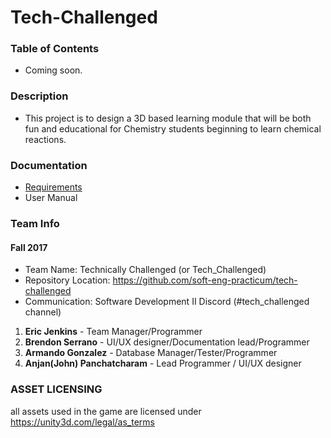 # Tech-Challenged

### Table of Contents
* Coming soon.

### Description
* This project is to design a 3D based learning module that will be both fun and educational for Chemistry students beginning to learn chemical reactions. 

### Documentation
* [Requirements](https://github.com/soft-eng-practicum/tech-challenged/tree/master/Documentation/Requirements.docx) 
* User Manual

### Team Info
#### Fall 2017
* Team Name: Technically Challenged (or Tech_Challenged)
* Repository Location: https://github.com/soft-eng-practicum/tech-challenged
* Communication: Software Development II Discord (#tech_challenged channel)
1. **Eric Jenkins** - Team Manager/Programmer	
2. **Brendon Serrano** - UI/UX designer/Documentation lead/Programmer
3. **Armando Gonzalez** - Database Manager/Tester/Programmer
4. **Anjan(John) Panchatcharam** - Lead Programmer / UI/UX designer

### ASSET LICENSING 
all assets used in the game are licensed under https://unity3d.com/legal/as_terms 
